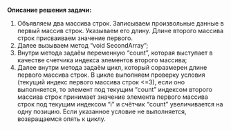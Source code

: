 **Описание решения задачи:**
1. Объявляем два массива строк. Записываем произвольные данные в первый массив строк. Указываем его длину. Длине второго массива строк присваиваем значение первого.
2. Далее вызываем метод “void SecondArray”;
3. Внутри метода задаём переменную “count”, которая выступает в качестве счетчика индекса элементов второго массива;
4. Далее внутри метода задаём цикл, который соразмерен длине первого массива строк. В цикле выполняем проверку условия (текущий индекс первого массива строк <=3), если оно выполняется, то элемент под текущим “count” индексом второго массива строк принимает значение элемента первого массива строк под текущим индексом “i” и счётчик “count” увеличивается на одну позицию. Если указанное условие не выполняется, возвращаемся опять к циклу.
